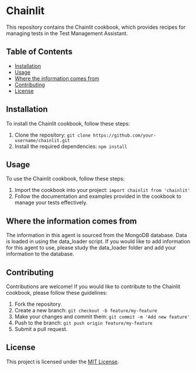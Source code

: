 # Chainlit

This repository contains the Chainlit cookbook, which provides recipes for managing tests in the Test Management Assistant.

## Table of Contents

- [Installation](#installation)
- [Usage](#usage)
- [Where the information comes from](#where-the-information-comes-from)
- [Contributing](#contributing)
- [License](#license)

## Installation

To install the Chainlit cookbook, follow these steps:

1. Clone the repository: `git clone https://github.com/your-username/chainlit.git`
2. Install the required dependencies: `npm install`

## Usage

To use the Chainlit cookbook, follow these steps:

1. Import the cookbook into your project: `import chainlit from 'chainlit'`
2. Follow the documentation and examples provided in the cookbook to manage your tests effectively.

## Where the information comes from

The information in this agent is sourced from the MongoDB database. Data is loaded in using the data_loader script. 
If you would like to add information for this agent to use, please study the data_loader folder and add your information to the database.

## Contributing

Contributions are welcome! If you would like to contribute to the Chainlit cookbook, please follow these guidelines:

1. Fork the repository.
2. Create a new branch: `git checkout -b feature/my-feature`
3. Make your changes and commit them: `git commit -m 'Add new feature'`
4. Push to the branch: `git push origin feature/my-feature`
5. Submit a pull request.

## License

This project is licensed under the [MIT License](LICENSE).
